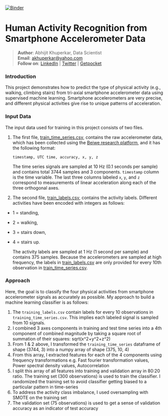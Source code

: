 [![Binder](https://mybinder.org/badge_logo.svg)](https://mybinder.org/v2/gh/akhuperkar/HAR-Smartphone-Accelerometer/master?urlpath=https%3A%2F%2Fgithub.com%2Fakhuperkar%2FHAR-Smartphone-Accelerometer%2Fblob%2Fmaster%2FHAR%2520Using%2520Machine%2520Learning%2520.ipynb)

# Human Activity Recognition from Smartphone Accelerometer Data

>**Author**: Abhijit Khuperkar, Data Scientist    
>**Email**: akhuperkar@yahoo.com  
>**Follow on**: [LinkedIn](https://www.linkedin.com/in/abhijitkhuperkar/) | [Twitter](https://twitter.com/akhuperkar) | [Getpocket](https://getpocket.com/@akhuperkar)   


### Introduction

This project demonstrates how to predict the type of physical activity (e.g., walking, climbing stairs) from tri-axial smartphone accelerometer data using supervised machine learning. Smartphone accelerometers are very precise, and different physical activities give rise to unique patterns of acceleration.  

### Input Data

The input data used for training in this project consists of two files. 

1. The first file, [train_time_series.csv](https://courses.edx.org/assets/courseware/v1/b98039c3648763aae4f153a6ed32f38b/asset-v1:HarvardX+PH526x+1T2020+type@asset+block/train_time_series.csv), contains the raw accelerometer data, which has been collected using the [Beiwe research platform](https://github.com/onnela-lab/beiwe-backend), and it has the following format:

    `timestamp, UTC time, accuracy, x, y, z`

    The time series signals are sampled at 10 Hz (0.1 seconds per sample) and contains total 3744 samples and 3 components. `timestamp` column is the time variable. The last three columns labeled `x`, `y`, and `z` correspond to measurements of linear acceleration along each of the three orthogonal axes.


2. The second file, [train_labels.csv](https://courses.edx.org/assets/courseware/v1/d64e74647423e525bbeb13f2884e9cfa/asset-v1:HarvardX+PH526x+1T2020+type@asset+block/train_labels.csv), contains the activity labels. Different activities have been encoded with integers as follows: 

 - 1 = standing, 
 - 2 = walking, 
 - 3 = stairs down, 
 - 4 = stairs up. 

   The activity labels are sampled at 1 Hz (1 second per sample) and contains 375 samples. Because the accelerometers are sampled at high frequency, the labels in [train_labels.csv](https://courses.edx.org/assets/courseware/v1/d64e74647423e525bbeb13f2884e9cfa/asset-v1:HarvardX+PH526x+1T2020+type@asset+block/train_labels.csv) are only provided for every 10th observation in [train_time_series.csv](https://courses.edx.org/assets/courseware/v1/b98039c3648763aae4f153a6ed32f38b/asset-v1:HarvardX+PH526x+1T2020+type@asset+block/train_time_series.csv).

### Approach

Here, the goal is to classify the four physical activities from smartphone accelerometer signals as accurately as possible. My approach to build a machine learning classifier is as follows:

1. The `training_labels.csv` contain labels for every 10 observations in `training_time_series.csv`. This implies each labeled signal is sampled from 10 signals. 
2. I combined 3 axes components in training and test time series into a 4th component of combined magnitude by taking a square root of summation of their squares: sqrt(x^2+y^2+z^2)
3. From 1 & 2 above, I transformed the `training_time_series` dataframe of shape (3744, 3) into a numpy array of shape (375, 10, 4)
4. From this array, I extracted features for each of the 4 components using frequency transformations e.g. Fast fourier transformation values, Power spectral density values, Autocorrelation
5. I split this array of all features into training and validation array in 80:20 ratio. The training set (300 observations) is used to train the classifier. I randomized the training set to avoid classifier getting biased to a particular pattern in time-series
6. To address the activity class imbalance, I used oversampling with SMOTE on the training set 
7. The validation set (75 observations) is used to get a sense of validation accuracy as an indicator of test accuracy
